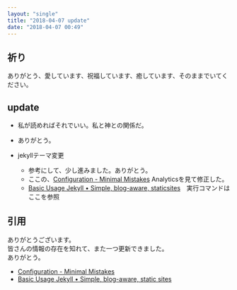 ```yaml
---
layout: "single"
title: "2018-04-07 update"
date: "2018-04-07 00:49"
---
```

## 祈り
ありがとう、愛しています、祝福しています、癒しています、そのままでいてください。

## update
- 私が読めればそれでいい。私と神との関係だ。
- ありがとう。

- jekyllテーマ変更
  - 参考にして、少し進みました。ありがとう。
  - ここの、[Configuration - Minimal Mistakes](https://mmistakes.github.io/minimal-mistakes/docs/configuration/) Analyticsを見て修正した。
  - [Basic Usage Jekyll • Simple, blog-aware, staticsites](https://jekyllrb.com/docs/usage/)　実行コマンドはここを参照

## 引用
ありがとうございます。  
皆さんの情報の存在を知れて、また一つ更新できました。  
ありがとう。

- [Configuration - Minimal Mistakes](https://mmistakes.github.io/minimal-mistakes/docs/configuration/)
- [Basic Usage Jekyll • Simple, blog-aware, static sites](https://jekyllrb.com/docs/usage/)
